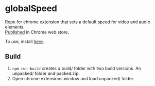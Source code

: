 # globalSpeed 
Repo for chrome extension that sets a default speed for video and audio elements.  
[Published](https://chrome.google.com/webstore/detail/global-speed-youtube-netf/jpbjcnkcffbooppibceonlgknpkniiff?hl=en) in Chrome web store. 

To use, install [here](https://chrome.google.com/webstore/detail/global-speed-youtube-netf/jpbjcnkcffbooppibceonlgknpkniiff?hl=en).

## Build 
1. `npm run build` creates a build/ folder with two build versions. An unpacked/ folder and packed.zip. 
2. Open chrome extensions window and load unpacked/ folder.
